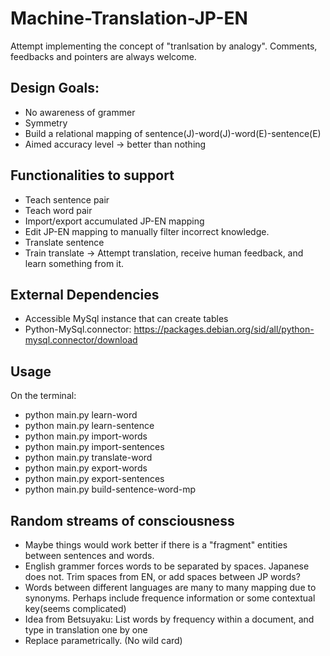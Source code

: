 # Machine-Translation-JP-EN
Attempt implementing the concept of "tranlsation by analogy".
Comments, feedbacks and pointers are always welcome.

## Design Goals:
- No awareness of grammer
- Symmetry 
- Build a relational mapping of sentence(J)-word(J)-word(E)-sentence(E)
- Aimed accuracy level -> better than nothing

## Functionalities to support
- Teach sentence pair
- Teach word pair
- Import/export accumulated JP-EN mapping
- Edit JP-EN mapping to manually filter incorrect knowledge.
- Translate sentence
- Train translate -> Attempt translation, receive human feedback, and learn something from it.

## External Dependencies
- Accessible MySql instance that can create tables
- Python-MySql.connector: https://packages.debian.org/sid/all/python-mysql.connector/download
## Usage
On the terminal:
- python main.py learn-word <English Word> <Japanese Word>
- python main.py learn-sentence <English Sentence> <Japanese Sentence>
- python main.py import-words <CSV with word pairs>
- python main.py import-sentences <Text file with sentence pairs>
- python main.py translate-word <direction> <word>
- python main.py export-words <csv destination>
- python main.py export-sentences <txt file destination>
- python main.py build-sentence-word-mp
  

## Random streams of consciousness
- Maybe things would work better if there is a "fragment" entities between sentences and words.
- English grammer forces words to be separated by spaces. Japanese does not. Trim spaces from EN, or add spaces between JP words?
- Words between different languages are many to many mapping due to synonyms. Perhaps include frequence information or some contextual key(seems complicated)
- Idea from Betsuyaku: List words by frequency within a document, and type in translation one by one
- Replace parametrically. (No wild card)
